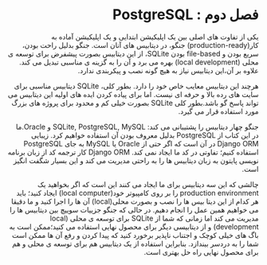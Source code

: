 <div>

<h1 dir="rtl">فصل دوم : PostgreSQL</h1>

<p dir="rtl">
یکی از تفاوت های اصلی بین یک اپلیکیشن ابتدایی و یک اپلیکیشن آماده به کار(production-ready) جنگو، در دیتابیس های آنان است.  
جنگو بدلیل راحت بودن، سریع بودن و file-based بودن SQLite، از این دیتابیس بصورت پیشفرض برای توسعه ی محلی (local development) بهره می برد و آن را به گزینه ی مناسبی تبدیل می کند. علاوه بر آن،این دیتابیس نیاز به هیچ گونه نصب و پیکربندی ندارد.
</p>

<p dir="rtl">
هرچند این دیتابیس معایب خاص خود را دارد. بطور کلی، SQLite دیتابیس مناسبی برای سایت های رده بالا و حرفه ای نیست. اما برای پیاده کردن ایده های اولیه این دیتابیس می تواند پاسخ گو باشد.بطور کلی SQLite بصورت خیلی کم و محدود برای پروژه های بزرگ مورد استفاده قرار می گیرد.
</p>

<p dir="rtl">
جنگو چهار دیتابیس را پشتیبانی می کند: SQLite, PostgreSQL, MySQL و Oracle.ما در این کتاب از PostgreSQL بدلیل معروف بودن آن استفاده خواهیم کرد. زیبایی Django ORM در آن است که اگر حتی از Oracle یا MySQL به جای PostgreSQL استفاده کنیم؛ تفاوتی در کد ما ایجاد نمی کند. Django ORM  کار ترجمه کد از زبان برنامه نویسی پایتون به زبان دیتابیس ها را به راحتی مدیریت می کند و این بسیار شگفت انگیز است.
</p>

<p dir="rtl">
چالشی که این سه دیتابیس  برای ما ایجاد می کنند این است که اگر بخواهید یک production environment را بر روی کامپیوتر خود(local computer) ایجاد کنید؛ باید هر کدام از این دیتا بیس ها  را نصب  و بصورت محلی(local) آن ها را اجرا کنید و ما دقیقا می خواهیم همین عمل را انجام دهیم. در حالی که جنگو جزییات سوییچ بین دیتابیس ها را مدیریت می کند اما زمانی که شما از SQLite برای توسعه ی محلی (local development) و از دیتابیسی دیگر برای محصول نهایی استفاده می کنید؛ممکن است به باگ های خیلی کوچک و اجتناب ناپذیر برخورد کنید که پیدا کردن و رفع آن ها ممکن است شما را به دردسر بیندازد. بنابراین استفاده از یک دیتابیس هم برای توسعه ی محلی و هم برای محصول نهایی راه حل بهتری است.
</p>

<p dir="rtl>
در این فصل ابتدا ما یک پروژه ی جنگو را با استفاده از دیتابیس SQLite توسعه می دهیم و سپس بر روی مباحث Docker و PostgreSQL  سوییچ می کنیم.
</p>

<p dir="rtl>

</p>

<p dir="rtl>

</p>

<p dir="rtl>

</p>

<p dir="rtl>

</p>

<p dir="rtl>

</p>

<p dir="rtl>

</p>
</div>
